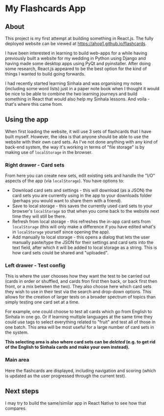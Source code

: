 # My Flashcards App

## About

This project is my first attempt at building something in React.js. The fully deployed website can be viewed at https://ahop1.github.io/flashcards.

I have been interested in learning to build web-apps for a while having previously built a website for my wedding in Python using Django and having made some desktop apps using PyQt and pyinstaller. After doing some research, React.js appeared to be the best option for the kind of things I wanted to build going forwards.

I had recently started learning Sinhala and was organising my notes (including some word lists) just in a paper note book when I thought it would be nice to be able to combine the two learning journeys and build something in React that would also help my Sinhala lessons. And voila - that's where this came from.

## Using the app

When first loading the website, it will use 3 sets of flashcards that I have built myself. However, the idea is that anyone should be able to use the website with their own card sets. As I've not done anything with any kind of back-end system, the way it's working in terms of "file storage" is by making use of `localStorage` in the browser.

### Right drawer - Card sets

From here you can create new sets, edit existing sets and handle the "I/O" aspects of the app (via `localStorage`). You have options to:
- Download card sets and settings - this will download (as a JSON) the card sets you are currently using in the app to your downloads folder (perhaps you would want to share them with a friend).
- Save to local storage - this saves the currently used card sets to your browser's `localStorage` so that when you come back to the website next time they will still be there.
- Refresh from local storage - this refreshes the in-app card sets from `localStorage` (this will only make a difference if you have edited what's in `localStorage` yourself since opening the app).
- Add manually to local storage - this opens a dialog that lets the user manually paste/type the JSON for their settings and card sets into the text field, after which it will be added to local storage as a string. This is how card sets could be shared and "uploaded".

### Left drawer - Test config

This is where the user chooses how they want the test to be carried out (cards in order or shuffled, and cards fron first then back, or back first then front, or a mix between the two). They also choose here which card sets they wish to use in their test via the search and drop-down options. This allows for the creation of larger tests on a broader spectrum of topics than simply testing one card set at a time.

For example, one could choose to test all cards which go from English to Sinhala in one go. Or if learning multiple languages at the same time they could use tags to select everything related to "fruit" and test all of those in one batch. This area will be most useful for a large number of card sets in the system.

**This selecting area is also where card sets can be *deleted* (e.g. to get rid of the English to Sinhala cards and make your own instead).**

### Main area

Here the flashcards are displayed, including navigation and scoring (which is updated as the user progressed through the current test).

## Next steps

I may try to build the same/similar app in React Native to see how that compares.
